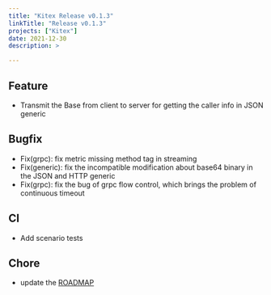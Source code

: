```yaml
---
title: "Kitex Release v0.1.3"
linkTitle: "Release v0.1.3"
projects: ["Kitex"]
date: 2021-12-30
description: >

---
```


## Feature

* Transmit the Base from client to server for getting the caller info in JSON generic

## Bugfix

* Fix(grpc): fix metric missing method tag in streaming
* Fix(generic): fix the incompatible modification about base64 binary in the JSON and HTTP generic
* Fix(grpc): fix the bug of grpc flow control, which brings the problem of continuous timeout

## CI

* Add scenario tests

## Chore

* update the [ROADMAP](https://github.com/cloudwego/kitex/blob/develop/ROADMAP.md)

